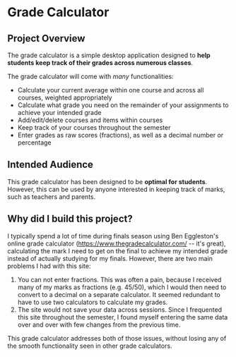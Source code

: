 # Grade Calculator
## Project Overview
The grade calculator is a simple desktop application designed to 
**help students keep track of their grades across numerous classes**. 

The grade calculator will come with *many* functionalities:
- Calculate your current average within one course and across all 
  courses, weighted appropriately
- Calculate what grade you need on the remainder of your
  assignments to achieve your intended grade  
- Add/edit/delete courses and items within courses
- Keep track of your courses throughout the semester
- Enter grades as raw scores (fractions), as well as a decimal 
number or percentage
  

## Intended Audience
This grade calculator has been designed to be **optimal for students**.
However, this can be used by anyone interested in keeping track 
of marks, such as teachers and parents.

## Why did I build this project?
I typically spend a lot of time during finals season using Ben Eggleston's
online grade calculator (https://www.thegradecalculator.com/ -- it's great), 
calculating the mark I need to get on the final to achieve my intended grade
instead of actually studying for my finals. However, there are two main problems 
I had with this site:

1. You can not enter fractions. This was often a pain, because I received many
of my marks as fractions (e.g. 45/50), which I would then need to convert to a decimal on a
separate calculator. It seemed redundant to have to use two calculators to calculate my grades.
2. The site would not save your data across sessions. Since I frequented this site
throughout the semester, I found myself entering the same data over and over with few
changes from the previous time.
   
This grade calculator addresses both of those issues, without losing any of the 
smooth functionality seen in other grade calculators.
  
      

  
  
